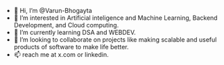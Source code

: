 - 👋 Hi, I’m @Varun-Bhogayta
- 👀 I’m interested in Artificial inteligence and Machine Learning, Backend Development, and Cloud computing.
- 🌱 I’m currently learning DSA and WEBDEV.
- 💞️ I’m looking to collaborate on projects like making scalable and useful products of software to make life better.
- 📫 reach me at x.com or linkedin.

<!---
Varun-Bhogayta/Varun-Bhogayta is a ✨ special ✨ repository because its `README.md` (this file) appears on your GitHub profile.
You can click the Preview link to take a look at your changes.
--->
